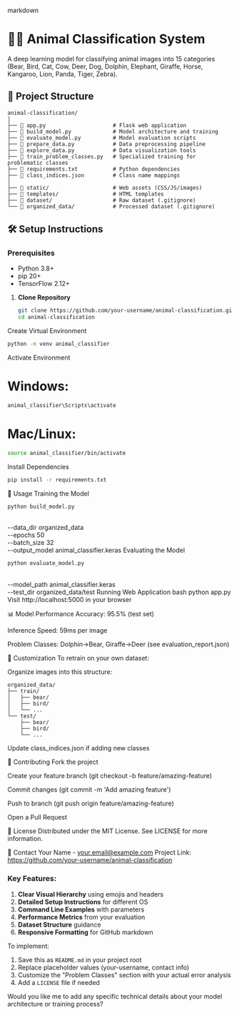 markdown
# 🐘🦁 Animal Classification System

A deep learning model for classifying animal images into 15 categories (Bear, Bird, Cat, Cow, Deer, Dog, Dolphin, Elephant, Giraffe, Horse, Kangaroo, Lion, Panda, Tiger, Zebra).

## 📂 Project Structure

```text
animal-classification/
│
├── 📄 app.py                     # Flask web application
├── 📄 build_model.py             # Model architecture and training
├── 📄 evaluate_model.py          # Model evaluation scripts
├── 📄 prepare_data.py            # Data preprocessing pipeline
├── 📄 explore_data.py            # Data visualization tools
├── 📄 train_problem_classes.py   # Specialized training for problematic classes
├── 📄 requirements.txt           # Python dependencies
├── 📄 class_indices.json         # Class name mappings
│
├── 📂 static/                    # Web assets (CSS/JS/images)
├── 📂 templates/                 # HTML templates
├── 📂 dataset/                   # Raw dataset (.gitignore)
└── 📂 organized_data/            # Processed dataset (.gitignore)
```

## 🛠️ Setup Instructions

### Prerequisites
- Python 3.8+
- pip 20+
- TensorFlow 2.12+

1. **Clone Repository**
   ```bash
   git clone https://github.com/your-username/animal-classification.git
   cd animal-classification
Create Virtual Environment

```bash
python -m venv animal_classifier
```
Activate Environment


# Windows:
```bash
animal_classifier\Scripts\activate
```
# Mac/Linux:
```bash
source animal_classifier/bin/activate
```
Install Dependencies

```bash
pip install -r requirements.txt
```
🚀 Usage
Training the Model
```bash
python build_model.py
```
 \
  --data_dir organized_data \
  --epochs 50 \
  --batch_size 32 \
  --output_model animal_classifier.keras
Evaluating the Model
```bash
python evaluate_model.py
```
\
  --model_path animal_classifier.keras \
  --test_dir organized_data/test
Running Web Application
bash
python app.py
Visit http://localhost:5000 in your browser

📊 Model Performance
Accuracy: 95.5% (test set)

Inference Speed: 59ms per image

Problem Classes: Dolphin→Bear, Giraffe→Deer (see evaluation_report.json)

📝 Customization
To retrain on your own dataset:

Organize images into this structure:
```text
organized_data/
├── train/
│   ├── bear/
│   ├── bird/
│   └── ...
└── test/
    ├── bear/
    ├── bird/
    └── ...
```
Update class_indices.json if adding new classes

🤝 Contributing
Fork the project

Create your feature branch (git checkout -b feature/amazing-feature)

Commit changes (git commit -m 'Add amazing feature')

Push to branch (git push origin feature/amazing-feature)

Open a Pull Request

📜 License
Distributed under the MIT License. See LICENSE for more information.

📧 Contact
Your Name - your.email@example.com
Project Link: https://github.com/your-username/animal-classification


### Key Features:
1. **Clear Visual Hierarchy** using emojis and headers
2. **Detailed Setup Instructions** for different OS
3. **Command Line Examples** with parameters
4. **Performance Metrics** from your evaluation
5. **Dataset Structure** guidance
6. **Responsive Formatting** for GitHub markdown

To implement:
1. Save this as `README.md` in your project root
2. Replace placeholder values (your-username, contact info)
3. Customize the "Problem Classes" section with your actual error analysis
4. Add a `LICENSE` file if needed

Would you like me to add any specific technical details about your model architecture or training process?
